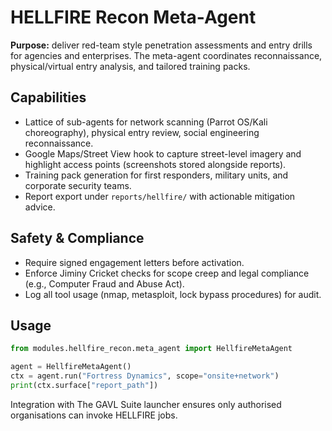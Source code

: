 # HELLFIRE Recon Meta-Agent

**Purpose:** deliver red-team style penetration assessments and entry drills for agencies and enterprises. The meta-agent coordinates reconnaissance, physical/virtual entry analysis, and tailored training packs.

## Capabilities
- Lattice of sub-agents for network scanning (Parrot OS/Kali choreography), physical entry review, social engineering reconnaissance.
- Google Maps/Street View hook to capture street-level imagery and highlight access points (screenshots stored alongside reports).
- Training pack generation for first responders, military units, and corporate security teams.
- Report export under `reports/hellfire/` with actionable mitigation advice.

## Safety & Compliance
- Require signed engagement letters before activation.
- Enforce Jiminy Cricket checks for scope creep and legal compliance (e.g., Computer Fraud and Abuse Act).
- Log all tool usage (nmap, metasploit, lock bypass procedures) for audit.

## Usage
```python
from modules.hellfire_recon.meta_agent import HellfireMetaAgent

agent = HellfireMetaAgent()
ctx = agent.run("Fortress Dynamics", scope="onsite+network")
print(ctx.surface["report_path"])
```

Integration with The GAVL Suite launcher ensures only authorised organisations can invoke HELLFIRE jobs.
